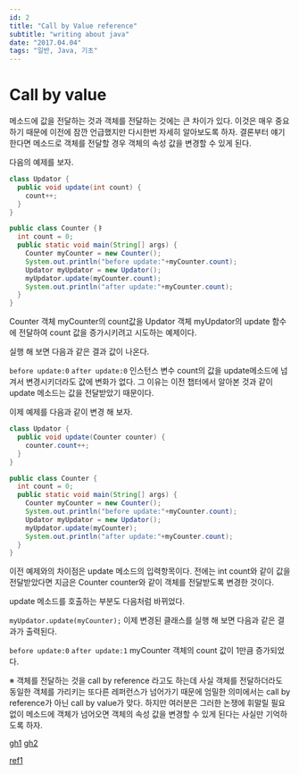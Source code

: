 ```yaml
---
id: 2
title: "Call by Value reference"
subtitle: "writing about java"
date: "2017.04.04"
tags: "일반, Java, 기초"
---
```


# Call by value

메소드에 값을 전달하는 것과 객체를 전달하는 것에는 큰 차이가 있다. 이것은 매우 중요하기 때문에 이전에 잠깐 언급했지만 다시한번 자세히 알아보도록 하자. 결론부터 얘기한다면 메소드로 객체를 전달할 경우 객체의 속성 값을 변경할 수 있게 된다.

다음의 예제를 보자.

```java
class Updator {
  public void update(int count) {
    count++;
  }
}

public class Counter {ㅑ
  int count = 0;
  public static void main(String[] args) {
    Counter myCounter = new Counter();
    System.out.println("before update:"+myCounter.count);
    Updator myUpdator = new Updator();
    myUpdator.update(myCounter.count);
    System.out.println("after update:"+myCounter.count);
  }
}
```

Counter 객체 myCounter의 count값을 Updator 객체 myUpdator의 update 함수에 전달하여 count 값을 증가시키려고 시도하는 예제이다.

실행 해 보면 다음과 같은 결과 값이 나온다.

`before update:0`
`after update:0`
인스턴스 변수 count의 값을 update메소드에 넘겨서 변경시키더라도 값에 변화가 없다. 그 이유는 이전 챕터에서 알아본 것과 같이 update 메소드는 값을 전달받았기 때문이다.

이제 예제를 다음과 같이 변경 해 보자.

```java
class Updator {
  public void update(Counter counter) {
    counter.count++;
  }
}

public class Counter {
  int count = 0;
  public static void main(String[] args) {
    Counter myCounter = new Counter();
    System.out.println("before update:"+myCounter.count);
    Updator myUpdator = new Updator();
    myUpdator.update(myCounter);
    System.out.println("after update:"+myCounter.count);
  }
}
```

이전 예제와의 차이점은 update 메소드의 입력항목이다. 전에는 int count와 같이 값을 전달받았다면 지금은 Counter counter와 같이 객체를 전달받도록 변경한 것이다.

update 메소드를 호출하는 부분도 다음처럼 바뀌었다.

`myUpdator.update(myCounter);`
이제 변경된 클래스를 실행 해 보면 다음과 같은 결과가 출력된다.

`before update:0`
`after update:1`
myCounter 객체의 count 값이 1만큼 증가되었다.

※ 객체를 전달하는 것을 call by reference 라고도 하는데 사실 객체를 전달하더라도 동일한 객체를 가리키는 또다른 레퍼런스가 넘어가기 때문에 엄밀한 의미에서는 call by reference가 아닌 call by value가 맞다. 하지만 여러분은 그러한 논쟁에 휘말릴 필요없이 메소드에 객체가 넘어오면 객체의 속성 값을 변경할 수 있게 된다는 사실만 기억하도록 하자.

[gh1](https://github.com/JungHa-Cho/StandardOfJava/blob/master/StandardOfJava/src/com/tistory/devshock/common/Counter2.java)
[gh2](https://github.com/JungHa-Cho/StandardOfJava/blob/master/StandardOfJava/src/com/tistory/devshock/common/Counter.java)

[ref1](https://wikidocs.net/265)
